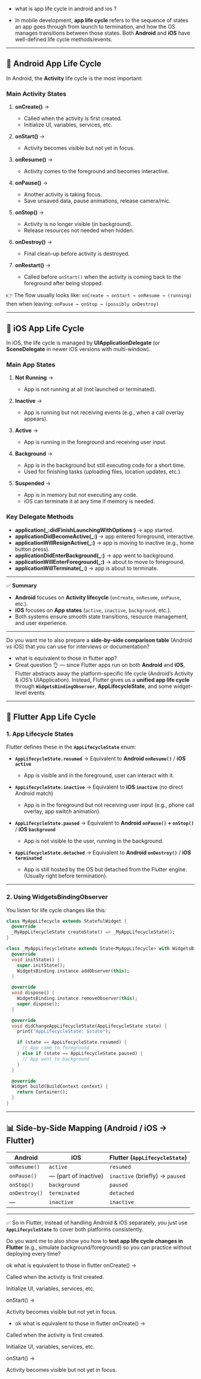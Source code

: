 - what is app life cycle in android and ios ?

- In mobile development, **app life cycle** refers to the sequence of states an app goes through from launch to termination, and how the OS manages transitions between those states. Both **Android** and **iOS** have well-defined life cycle methods/events.

---

## 📱 Android App Life Cycle

In Android, the **Activity** life cycle is the most important:

### Main Activity States

1. **onCreate()** →

   * Called when the activity is first created.
   * Initialize UI, variables, services, etc.

2. **onStart()** →

   * Activity becomes visible but not yet in focus.

3. **onResume()** →

   * Activity comes to the foreground and becomes interactive.

4. **onPause()** →

   * Another activity is taking focus.
   * Save unsaved data, pause animations, release camera/mic.

5. **onStop()** →

   * Activity is no longer visible (in background).
   * Release resources not needed when hidden.

6. **onDestroy()** →

   * Final clean-up before activity is destroyed.

7. **onRestart()** →

   * Called before `onStart()` when the activity is coming back to the foreground after being stopped.

👉 The flow usually looks like:
`onCreate → onStart → onResume → (running)`
then when leaving: `onPause → onStop → (possibly onDestroy)`

---

## 🍏 iOS App Life Cycle

In iOS, the life cycle is managed by **UIApplicationDelegate** (or **SceneDelegate** in newer iOS versions with multi-window).

### Main App States

1. **Not Running** →

   * App is not running at all (not launched or terminated).

2. **Inactive** →

   * App is running but not receiving events (e.g., when a call overlay appears).

3. **Active** →

   * App is running in the foreground and receiving user input.

4. **Background** →

   * App is in the background but still executing code for a short time.
   * Used for finishing tasks (uploading files, location updates, etc.).

5. **Suspended** →

   * App is in memory but not executing any code.
   * iOS can terminate it at any time if memory is needed.

### Key Delegate Methods

* **application(\_:didFinishLaunchingWithOptions:)** → app started.
* **applicationDidBecomeActive(\_:)** → app entered foreground, interactive.
* **applicationWillResignActive(\_:)** → app is moving to inactive (e.g., home button press).
* **applicationDidEnterBackground(\_:)** → app went to background.
* **applicationWillEnterForeground(\_:)** → about to move to foreground.
* **applicationWillTerminate(\_:)** → app is about to terminate.

---

✅ **Summary**

* **Android** focuses on **Activity lifecycle** (`onCreate`, `onResume`, `onPause`, etc.).
* **iOS** focuses on **App states** (`active`, `inactive`, `background`, etc.).
* Both systems ensure smooth state transitions, resource management, and user experience.

---

Do you want me to also prepare a **side-by-side comparison table** (Android vs iOS) that you can use for interviews or documentation?

- what is equivalent to those in flutter app?
- Great question 👌 — since Flutter apps run on both **Android** and **iOS**, Flutter abstracts away the platform-specific life cycle (Android’s Activity & iOS’s UIApplication). Instead, Flutter gives us a **unified app life cycle** through **`WidgetsBindingObserver`**, **AppLifecycleState**, and some widget-level events.

---

## 🔄 Flutter App Life Cycle

### 1. **App Lifecycle States**

Flutter defines these in the **`AppLifecycleState`** enum:

* **`AppLifecycleState.resumed`** →
  Equivalent to **Android `onResume()`** / **iOS `active`**

  * App is visible and in the foreground, user can interact with it.

* **`AppLifecycleState.inactive`** →
  Equivalent to **iOS `inactive`** (no direct Android match)

  * App is in the foreground but not receiving user input (e.g., phone call overlay, app switch animation).

* **`AppLifecycleState.paused`** →
  Equivalent to **Android `onPause()` + `onStop()`** / **iOS `background`**

  * App is not visible to the user, running in the background.

* **`AppLifecycleState.detached`** →
  Equivalent to **Android `onDestroy()`** / **iOS `terminated`**

  * App is still hosted by the OS but detached from the Flutter engine. (Usually right before termination).

---

### 2. **Using WidgetsBindingObserver**

You listen for life cycle changes like this:

```dart
class MyAppLifecycle extends StatefulWidget {
  @override
  _MyAppLifecycleState createState() => _MyAppLifecycleState();
}

class _MyAppLifecycleState extends State<MyAppLifecycle> with WidgetsBindingObserver {
  @override
  void initState() {
    super.initState();
    WidgetsBinding.instance.addObserver(this);
  }

  @override
  void dispose() {
    WidgetsBinding.instance.removeObserver(this);
    super.dispose();
  }

  @override
  void didChangeAppLifecycleState(AppLifecycleState state) {
    print("AppLifecycleState: $state");

    if (state == AppLifecycleState.resumed) {
      // App came to foreground
    } else if (state == AppLifecycleState.paused) {
      // App went to background
    }
  }

  @override
  Widget build(BuildContext context) {
    return Container();
  }
}
```

---

## 📊 Side-by-Side Mapping (Android / iOS → Flutter)

| **Android**   | **iOS**              | **Flutter (`AppLifecycleState`)** |
| ------------- | -------------------- | --------------------------------- |
| `onResume()`  | `active`             | `resumed`                         |
| `onPause()`   | — (part of inactive) | `inactive` (briefly) → `paused`   |
| `onStop()`    | `background`         | `paused`                          |
| `onDestroy()` | `terminated`         | `detached`                        |
| —             | `inactive`           | `inactive`                        |

---

✅ So in Flutter, instead of handling Android & iOS separately, you just use **`AppLifecycleState`** to cover both platforms consistently.

Do you want me to also show you how to **test app life cycle changes in Flutter** (e.g., simulate background/foreground) so you can practice without deploying every time?

ok what is equivalent to those in flutter
onCreate() →

Called when the activity is first created.

Initialize UI, variables, services, etc.

onStart() →

Activity becomes visible but not yet in focus.

- ok what is equivalent to those in flutter
onCreate() →

Called when the activity is first created.

Initialize UI, variables, services, etc.

onStart() →

Activity becomes visible but not yet in focus.
